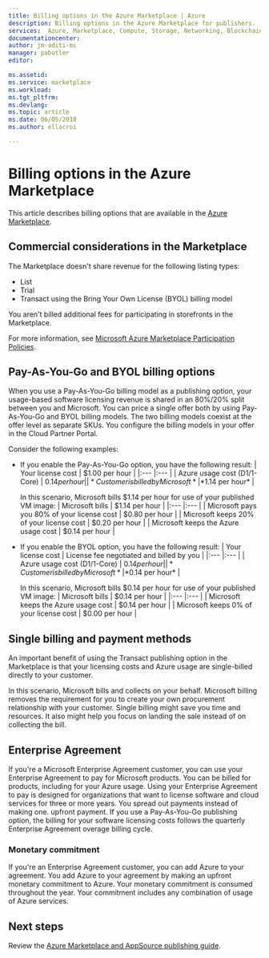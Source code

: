 ```yaml
---  
title: Billing options in the Azure Marketplace | Azure
description: Billing options in the Azure Marketplace for publishers.
services:  Azure, Marketplace, Compute, Storage, Networking, Blockchain, Security
documentationcenter:
author: jm-aditi-ms
manager: pabutler
editor:

ms.assetid: 
ms.service: marketplace
ms.workload: 
ms.tgt_pltfrm: 
ms.devlang: 
ms.topic: article
ms.date: 06/05/2018
ms.author: ellacroi

---  
```


# Billing options in the Azure Marketplace

This article describes billing options that are available in the [Azure Marketplace](https://azuremarketplace.microsoft.com).

## Commercial considerations in the Marketplace
The Marketplace doesn't share revenue for the following listing types: 
*   List
*   Trial
*   Transact using the Bring Your Own License (BYOL) billing model

You aren't billed additional fees for participating in storefronts in the Marketplace.

For more information, see [Microsoft Azure Marketplace Participation Policies](https://azure.microsoft.com/support/legal/marketplace/participation-policies).  

## Pay-As-You-Go and BYOL billing options
When you use a Pay-As-You-Go billing model as a publishing option, your usage-based software licensing revenue is shared in an 80%/20% split between you and Microsoft. You can price a single offer both by using Pay-As-You-Go and BYOL billing models. The two billing models coexist at the offer level as separate SKUs. You configure the billing models in your offer in the Cloud Partner Portal. 

Consider the following examples:
*   If you enable the Pay-As-You-Go option, you have the following result:
    | Your license cost | $1.00 per hour |
    |:--- |:--- |
    | Azure usage cost (D1/1-Core) | $0.14 per hour |
    | *Customer is billed by Microsoft* | *$1.14 per hour* |

    In this scenario, Microsoft bills $1.14 per hour for use of your published VM image:
    | Microsoft bills | $1.14 per hour |
    |:--- |:--- |
    | Microsoft pays you 80% of your license cost | $0.80 per hour |
    | Microsoft keeps 20% of your license cost | $0.20 per hour |
    | Microsoft keeps the Azure usage cost | $0.14 per hour |

*   If you enable the BYOL option, you have the following result:
    | Your license cost | License fee negotiated and billed by you |
    |:--- |:--- |
    | Azure usage cost (D1/1-Core) | $0.14 per hour |
    | *Customer is billed by Microsoft* | *$0.14 per hour* |

    In this scenario, Microsoft bills $0.14 per hour for use of your published VM image: 
    | Microsoft bills | $0.14 per hour |
    |:--- |:--- |
    | Microsoft keeps the Azure usage cost | $0.14 per hour |
    | Microsoft keeps 0% of your license cost | $0.00 per hour |

## Single billing and payment methods
An important benefit of using the Transact publishing option in the Marketplace is that your licensing costs and Azure usage are single-billed directly to your customer.

In this scenario, Microsoft bills and collects on your behalf. Microsoft billing removes the requirement for you to create your own procurement relationship with your customer. Single billing might save you time and resources. It also might help you focus on landing the sale instead of on collecting the bill. 

## Enterprise Agreement  
If you're a Microsoft Enterprise Agreement customer, you can use your Enterprise Agreement to pay for Microsoft products. You can be billed for products, including for your Azure usage. Using your Enterprise Agreement to pay is designed for organizations that want to license software and cloud services for three or more years. You spread out payments instead of making one. upfront payment. If you use a Pay-As-You-Go publishing option, the billing for your software licensing costs follows the quarterly Enterprise Agreement overage billing cycle.  

### Monetary commitment
If you're an Enterprise Agreement customer, you can add Azure to your agreement. You add Azure to your agreement by making an upfront monetary commitment to Azure. Your monetary commitment is consumed throughout the year. Your commitment includes any combination of usage of Azure services.

## Next steps
Review the [Azure Marketplace and AppSource publishing guide](./marketplace-publishers-guide.md).
